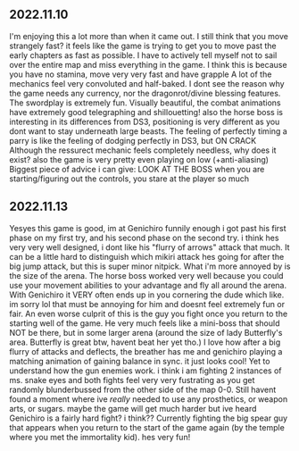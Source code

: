 ## 2022.11.10
I'm enjoying this a lot more than when it came out.
I still think that you move strangely fast? it feels like the game is trying to get you to move past the early chapters as fast as possible.
I have to actively tell myself not to sail over the entire map and miss everything in the game.
I think this is because you have no stamina, move very very fast and have grapple
A lot of the mechanics feel very convoluted and half-baked. I dont see the reason why the game needs any currency, nor the dragonrot/divine blessing features.
The swordplay is extremely fun. Visually beautiful, the combat animations have extremely good telegraphing and shillouetting!
also the horse boss is interesting in its differences from DS3, positioning is very different as you dont want to stay underneath large beasts.
The feeling of perfectly timing a parry is like the feeling of dodging perfectly in DS3, but ON CRACK
Although the ressurect mechanic feels completely needless, why does it exist?
also the game is very pretty even playing on low (+anti-aliasing)
Biggest piece of advice i can give: LOOK AT THE BOSS
when you are starting/figuring out the controls, you stare at the player so much

## 2022.11.13
Yesyes this game is good, im at Genichiro
funnily enough i got past his first phase on my first try, and his second phase on the second try.
i think hes very very well designed, i dont like his "flurry of arrows" attack that much.
It can be a little hard to distinguish which mikiri attack hes going for after the big jump attack, but this is super minor nitpick.
What i'm more annoyed by is the size of the arena. The horse boss worked very well because you could use your movement abilities to your advantage and fly all around the arena. With Genichiro it VERY often ends up in you cornering the dude which like. im sorry lol that must be annoying for him and doesnt feel extremely fun or fair.
An even worse culprit of this is the guy you fight once you return to the starting well of the game.
He very much feels like a mini-boss that should NOT be there, but in some larger arena (around the size of lady Butterfly's area. Butterfly is great btw, havent beat her yet tho.)
I love how after a big flurry of attacks and deflects, the breather has me and genichiro playing a matching animation of gaining balance in sync. it just looks cool!
Yet to understand how the gun enemies work. i think i am fighting 2 instances of ms. snake eyes and both fights feel very very fustrating as you get randomly blunderbussed from the other side of the map 0-0.
Still havent found a moment where ive *really* needed to use any prosthetics, or weapon arts, or sugars. maybe the game will get much harder but ive heard Genichiro is a fairly hard fight? i think??
Currently fighting the big spear guy that appears when you return to the start of the game again (by the temple where you met the immortality kid). hes very fun!